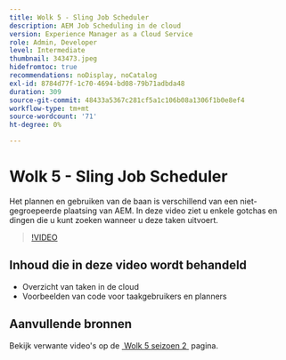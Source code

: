 ```yaml
---
title: Wolk 5 - Sling Job Scheduler
description: AEM Job Scheduling in de cloud
version: Experience Manager as a Cloud Service
role: Admin, Developer
level: Intermediate
thumbnail: 343473.jpeg
hidefromtoc: true
recommendations: noDisplay, noCatalog
exl-id: 8784d77f-1c70-4694-bd08-79b71adbda48
duration: 309
source-git-commit: 48433a5367c281cf5a1c106b08a1306f1b0e8ef4
workflow-type: tm+mt
source-wordcount: '71'
ht-degree: 0%

---
```


# Wolk 5 - Sling Job Scheduler

Het plannen en gebruiken van de baan is verschillend van een niet-gegroepeerde plaatsing van AEM. In deze video ziet u enkele gotchas en dingen die u kunt zoeken wanneer u deze taken uitvoert.

>[!VIDEO](https://video.tv.adobe.com/v/343473?quality=12&learn=on)

## Inhoud die in deze video wordt behandeld

+ Overzicht van taken in de cloud
+ Voorbeelden van code voor taakgebruikers en planners

## Aanvullende bronnen

Bekijk verwante video&#39;s op de [&#x200B; Wolk 5 seizoen 2 &#x200B;](../cloud5-season-2.md) pagina.
